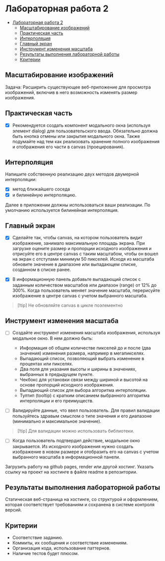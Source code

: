# Лабораторная работа 2

<!--toc:start-->

- [Лабораторная работа 2](#лабораторная-работа-2)
  - [Масштабирование изображений](#масштабирование-изображений)
  - [Практическая часть](#практическая-часть)
  - [Интерполяция](#интерполяция)
  - [Главный экран](#главный-экран)
  - [Инструмент изменения масштаба](#инструмент-изменения-масштаба)
  - [Результаты выполнения лабораторной работы](#результаты-выполнения-лабораторной-работы)
  - [Критерии](#критерии)

<!--toc:end-->

## Масштабирование изображений

Задача: Расширить существующее веб-приложение для просмотра изображений, включив в него возможность изменять размер изображения.

## Практическая часть

- [x] Рекомендуется создать компонент модального окна (используя элемент dialog) для пользовательского ввода. Обязательно должна быть кнопка отмены или закрытия модального окна. Также подумайте над тем как реализовать хранение полного изображения и отображения его части в canvas (проецирования).

## Интерполяция

Напишите собственную реализацию двух методов двумерной интерполяции:

- [x] метод ближайшего соседа
- [x] и билинейную интерполяцию.

Далее в приложении должны использоваться ваши реализации. По умолчанию используется билинейная интерполяция.

## Главный экран

- [x] Сделайте так, чтобы canvas, на котором пользователь видит изображение, занимало максимальную площадь экрана. При загрузке оцените размер и пропорции исходного изображения и отрисуйте его в центре canvas с таким масштабом, чтобы он вошел на экран с отступами минимум 50 пикселей. Исходя из масштаба обновите значение в диапазоне или выпадающем списке, созданном в списке ранее.

- [x] В информационную панель добавьте выпадающий список с заданным количеством масштабов или диапазон (range) от 12% до 300%. Когда пользователь меняет значение масштаба, перерисуйте изображение в центре canvas с учетом выбранного масштаба.

> [!tip] Не обновляйте canvas в цикле поэлементно

## Инструмент изменения масштаба

- [ ] Создайте инструмент изменения масштаба изображения, используя модальное окно. В нем должно быть:

  - Информация об общем количестве пикселей до и после (два значения) изменения размера, например в мегапикселях.
  - Выпадающий список, позволяющий выбрать изменение в процентах или пикселях.
  - Два поля для указания высоты и ширины в значениях, выбранных в предыдущем пункте.
  - Чекбокс для установки связи между шириной и высотой на основе пропорций исходного изображения.
  - Выпадающий список для выбора алгоритма интерполяции.
  - Тултип (tooltip) с кратким описанием выбранного алгоритма интерполяции и его преимуществ.

- [ ] Валидируйте данные, что ввел пользователь. Для правил валидации пользуйтесь здравым смыслом о типе значения и его диапазоне (минимально и максимальное значение).

> [!tip] Для валидации можно использовать библиотеки.

- [ ] Когда пользователь подтвердил действие, модальное окно закрывается. Из исходного изображения нужно создать изображение в новом размере и отобразить его на canvas с учетом выбранного масштаба в информационной панели.

Загрузить работу на github pages, render или другой хостинг. Указать ссылку на проект на хостинге в файле readme в репозитории.

## Результаты выполнения лабораторной работы

Статическая веб-страница на хостинге, со структурой и оформлением, которая соответствует требованиям и сохранена в системе контроля версий.

## Критерии

- Соответствие заданию.
- Коммиты, их сообщения и соответствие изменениям.
- Организация кода, использование паттернов.
- Наличие тестов будет плюсом.
